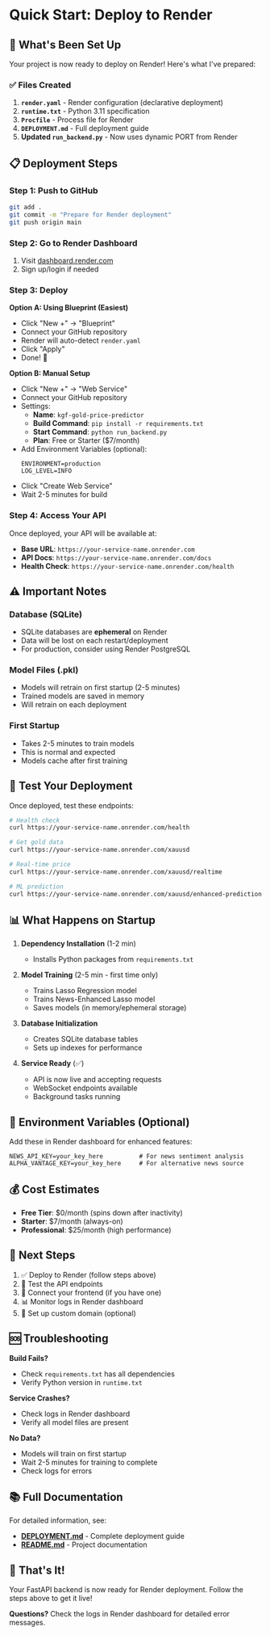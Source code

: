 # Quick Start: Deploy to Render

## 🚀 What's Been Set Up

Your project is now ready to deploy on Render! Here's what I've prepared:

### ✅ Files Created

1. **`render.yaml`** - Render configuration (declarative deployment)
2. **`runtime.txt`** - Python 3.11 specification
3. **`Procfile`** - Process file for Render
4. **`DEPLOYMENT.md`** - Full deployment guide
5. **Updated `run_backend.py`** - Now uses dynamic PORT from Render

## 📋 Deployment Steps

### Step 1: Push to GitHub

```bash
git add .
git commit -m "Prepare for Render deployment"
git push origin main
```

### Step 2: Go to Render Dashboard

1. Visit [dashboard.render.com](https://dashboard.render.com)
2. Sign up/login if needed

### Step 3: Deploy

**Option A: Using Blueprint (Easiest)**

- Click "New +" → "Blueprint"
- Connect your GitHub repository
- Render will auto-detect `render.yaml`
- Click "Apply"
- Done! 🎉

**Option B: Manual Setup**

- Click "New +" → "Web Service"
- Connect your GitHub repository
- Settings:
  - **Name**: `kgf-gold-price-predictor`
  - **Build Command**: `pip install -r requirements.txt`
  - **Start Command**: `python run_backend.py`
  - **Plan**: Free or Starter ($7/month)
- Add Environment Variables (optional):
  ```
  ENVIRONMENT=production
  LOG_LEVEL=INFO
  ```
- Click "Create Web Service"
- Wait 2-5 minutes for build

### Step 4: Access Your API

Once deployed, your API will be available at:

- **Base URL**: `https://your-service-name.onrender.com`
- **API Docs**: `https://your-service-name.onrender.com/docs`
- **Health Check**: `https://your-service-name.onrender.com/health`

## ⚠️ Important Notes

### Database (SQLite)

- SQLite databases are **ephemeral** on Render
- Data will be lost on each restart/deployment
- For production, consider using Render PostgreSQL

### Model Files (.pkl)

- Models will retrain on first startup (2-5 minutes)
- Trained models are saved in memory
- Will retrain on each deployment

### First Startup

- Takes 2-5 minutes to train models
- This is normal and expected
- Models cache after first training

## 🧪 Test Your Deployment

Once deployed, test these endpoints:

```bash
# Health check
curl https://your-service-name.onrender.com/health

# Get gold data
curl https://your-service-name.onrender.com/xauusd

# Real-time price
curl https://your-service-name.onrender.com/xauusd/realtime

# ML prediction
curl https://your-service-name.onrender.com/xauusd/enhanced-prediction
```

## 📊 What Happens on Startup

1. **Dependency Installation** (1-2 min)

   - Installs Python packages from `requirements.txt`

2. **Model Training** (2-5 min - first time only)

   - Trains Lasso Regression model
   - Trains News-Enhanced Lasso model
   - Saves models (in memory/ephemeral storage)

3. **Database Initialization**

   - Creates SQLite database tables
   - Sets up indexes for performance

4. **Service Ready** (✅)
   - API is now live and accepting requests
   - WebSocket endpoints available
   - Background tasks running

## 🔧 Environment Variables (Optional)

Add these in Render dashboard for enhanced features:

```
NEWS_API_KEY=your_key_here          # For news sentiment analysis
ALPHA_VANTAGE_KEY=your_key_here     # For alternative news source
```

## 💰 Cost Estimates

- **Free Tier**: $0/month (spins down after inactivity)
- **Starter**: $7/month (always-on)
- **Professional**: $25/month (high performance)

## 📝 Next Steps

1. ✅ Deploy to Render (follow steps above)
2. 🧪 Test the API endpoints
3. 🔗 Connect your frontend (if you have one)
4. 📊 Monitor logs in Render dashboard
5. 🎯 Set up custom domain (optional)

## 🆘 Troubleshooting

**Build Fails?**

- Check `requirements.txt` has all dependencies
- Verify Python version in `runtime.txt`

**Service Crashes?**

- Check logs in Render dashboard
- Verify all model files are present

**No Data?**

- Models will train on first startup
- Wait 2-5 minutes for training to complete
- Check logs for errors

## 📚 Full Documentation

For detailed information, see:

- **[DEPLOYMENT.md](./DEPLOYMENT.md)** - Complete deployment guide
- **[README.md](./README.md)** - Project documentation

## 🎉 That's It!

Your FastAPI backend is now ready for Render deployment. Follow the steps above to get it live!

**Questions?** Check the logs in Render dashboard for detailed error messages.
